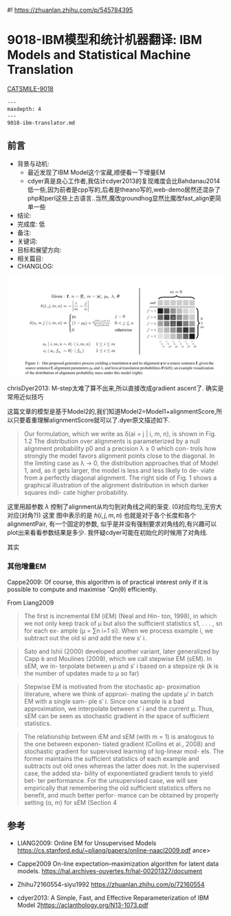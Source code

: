 #! https://zhuanlan.zhihu.com/p/545784395

# 9018-IBM模型和统计机器翻译: IBM Models and Statistical Machine Translation

[CATSMILE-9018](http://catsmile.info/9018-ibm-translator.html)


```{toctree}
---
maxdepth: 4
---
9018-ibm-translator.md
```

## 前言

- 背景与动机:
    - 最近发现了IBM Model这个宝藏,顺便看一下增量EM
    - cdyer真是良心工作者,我估计cdyer2013的复现难度会比Bahdanau2014低一些,因为前者是cpp写的,后者是theano写的,web-demo居然还混杂了php和perl这些上古语言..当然,魔改groundhog显然比魔改fast_align更简单一些
- 结论: 
- 完成度: 低
- 备注: 
- 关键词: 
- 目标和展望方向:
- 相关篇目:
- CHANGLOG:

![source: cdyer2013](./9018-em-p1.png)

chrisDyer2013: M-step太难了算不出来,所以直接改成gradient ascent了. 确实是常用近似技巧

这篇文章的模型是基于Model2的,我们知道Model2=Model1+alignmentScore,所以只要着重理解alignmentScore就可以了.dyer原文描述如下.

> Our formulation, which we write as δ(ai = j |
i, m, n), is shown in Fig. 1.2 The distribution over
alignments is parameterized by a null alignment
probability p0 and a precision λ ≥ 0 which con-
trols how strongly the model favors alignment points
close to the diagonal. In the limiting case as λ → 0,
the distribution approaches that of Model 1, and, as
it gets larger, the model is less and less likely to de-
viate from a perfectly diagonal alignment. The right
side of Fig. 1 shows a graphical illustration of the
alignment distribution in which darker squares indi-
cate higher probability.

这里用超参数 $\lambda$ 控制了alignment从均匀到对角线之间的渐变. (0对应均匀,无穷大对应(对角?)) 这里
图中表示的是 $h(i,j,m,n)$ 也就是对于各个长度和各个alignmentPair, 有一个固定的参数, 似乎是并没有强制要求对角线的,有兴趣可以plot出来看看参数结果是多少. 我怀疑cdyer可能在初始化的时候用了对角线.

其实


### 其他增量EM

Cappe2009:  Of course, this algorithm is of practical interest only if it is possible to compute and maximise
ˆQn(θ) efficiently.


From Liang2009

> The first is incremental EM (iEM) (Neal and Hin-
ton, 1998), in which we not only keep track of μ but
also the sufficient statistics s1, . . . , sn for each ex-
ample (μ = ∑n
i=1 si). When we process example i,
we subtract out the old si and add the new s′
i.

> Sato and Ishii (2000) developed another variant,
later generalized by Capp ́e and Moulines (2009),
which we call stepwise EM (sEM). In sEM, we in-
terpolate between μ and s′
i based on a stepsize ηk (k
is the number of updates made to μ so far)

> Stepwise EM is motivated from the stochastic ap-
proximation literature, where we think of approxi-
mating the update μ′ in batch EM with a single sam-
ple s′
i. Since one sample is a bad approximation,
we interpolate between s′
i and the current μ. Thus,
sEM can be seen as stochastic gradient in the space
of sufficient statistics.

> The relationship between iEM and sEM (with
m = 1) is analogous to the one between exponen-
tiated gradient (Collins et al., 2008) and stochastic
gradient for supervised learning of log-linear mod-
els. The former maintains the sufficient statistics of
each example and subtracts out old ones whereas the
latter does not. In the supervised case, the added sta-
bility of exponentiated gradient tends to yield bet-
ter performance. For the unsupervised case, we will
see empirically that remembering the old sufficient
statistics offers no benefit, and much better perfor-
mance can be obtained by properly setting (α, m)
for sEM (Section 4


## 参考


- LIANG2009: Online EM for Unsupervised Models <https://cs.stanford.edu/~pliang/papers/online-naacl2009.pdf>
ance>

- Cappe2009 On-line expectation–maximization algorithm for latent data models. <https://hal.archives-ouvertes.fr/hal-00201327/document> 

- Zhihu72160554-siyu1992 <https://zhuanlan.zhihu.com/p/72160554>

- cdyer2013: A Simple, Fast, and Effective Reparameterization of IBM Model 2<https://aclanthology.org/N13-1073.pdf>